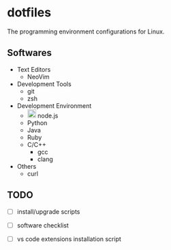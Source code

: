 # dotfiles

The programming environment configurations for Linux.

## Softwares

  - Text Editors
    - NeoVim
  - Development Tools
    - git
    - zsh
  - Development Environment
    - <img src="https://nodejs.org/static/favicon.ico" width="20px"> node.js
    - Python
    - Java
    - Ruby
    - C/C++
      - gcc
      - clang
- Others
  - curl



## TODO

- [ ] install/upgrade scripts

- [ ] software checklist

- [ ] vs code extensions installation script

